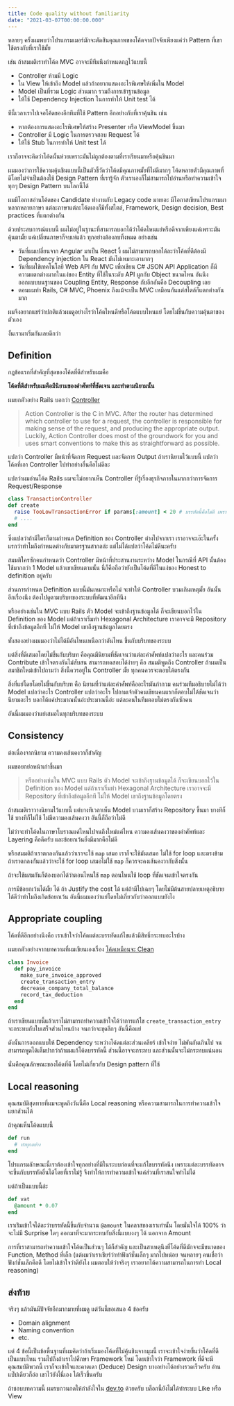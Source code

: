 ```yaml
---
title: Code quality without familiarity
date: "2021-03-07T00:00:00.000"
---
```


หลายๆ ครั้งผมพบว่าโปรแกรมเมอร์มักจะตัดสินคุณภาพของโค้ดจากปัจจัยเพียงแค่ว่า Pattern ที่เขาใช้ตรงกับที่เราใช้มั้ย

เช่น ถ้าสมมติเราทำโค้ด MVC อาจจะมีทีมนึงกำหนดกฎไว้แบบนี้

- Controller ห้ามมี Logic
- ใน View ให้เข้าถึง Model แล้วถ้าอยากแสดงอะไรพิเศษให้เพิ่มใน Model
- Model เป็นที่รวม Logic ส่วนมาก รวมถึงการเข้าฐานข้อมูล
- ให้ใช้ Dependency Injection ในการทำให้ Unit test ได้

ทีนี้เวลาเราไปเจอโค้ดของอีกทีมที่ใช้ Pattern อีกอย่างกับที่เราคุ้นชิน เช่น

- หากต้องการแสดงอะไรพิเศษให้สร้าง Presenter หรือ ViewModel ขึ้นมา
- Controller มี Logic ในการตรวจสอบ Request ได้
- ให้ใช้ Stub ในการทำให้ Unit test ได้

เราก็อาจจะคิดว่าโค้ดนั้นห่วยเพราะมันไม่ถูกต้องตามที่เราเรียนมาหรือคุ้นชินมา

ผมมองว่าการใช้ความคุ้นชินแบบนี้เป็นตัวชี้วัดว่าโค้ดมีคุณภาพมั้ยที่ไม่ดีมากๆ โค้ดหลายตัวมีคุณภาพที่ดีโดยไม่จำเป็นต้องใช้ Design Pattern ที่เรารู้จัก ตัวเราเองก็ไม่สามารถไปอ่านหรือทำความเข้าใจทุกๆ Design Pattern บนโลกนี้ได้

ผมมีโอกาสอ่านโค้ดของ Candidate ทำงานกับ Legacy code มาเยอะ มีโอกาสเขียนโปรแกรมมาหลากหลายภาษา แต่ละภาษาแต่ละโค้ดเองก็มีทั้งสไตล์, Framework, Design decision, Best practices ที่แตกต่างกัน

ด้วยประสบการณ์แบบนี้ ผมไม่อยู่ในฐานะที่สามารถบอกได้ว่าโค้ดไหนแย่หรือดีจากเพียงแค่เพราะมันคุ้นตามั้ย แค่เปลี่ยนภาษาก็จบเห่แล้ว ทุกอย่างต้องลบทิ้งหมด อย่างเช่น

- วันที่ผมเปลี่ยนจาก Angular มาเป็น React งี้ ผมไม่สามารถบอกได้ละว่าโค้ดที่ดีต้องมี Dependency injection ใน React มันไม่เหมาะเอามากๆ
- วันที่ผมใช้เทคโนโลยี Web API กับ MVC เพื่อเขียน C# JSON API Application ก็มีความแตกต่างมากในแง่ของ Entity ที่ใช้ในระดับ API ผูกกับ Object ขนาดไหน อันนึงออกแบบบนฐานของ Coupling Entity, Response กับอีกอันคือ Decoupling เลย
- ตอนผมทำ Rails, C# MVC, Phoenix ถึงแม้จะเป็น MVC เหมือนกันแต่สไตล์ก็แตกต่างกันมาก

ผมจึงอยากแชร์ว่าปกติแล้วผมดูอย่างไรว่าโค้ดไหนดีหรือโค้ดแบบไหนแย่ โดยไม่ขึ้นกับความคุ้นตาของตัวเอง

งั้นเรามาเริ่มกันเลยดีกว่า

## Definition

กฎข้อแรกที่สำคัญที่สุดของโค้ดที่ดีสำหรับผมคือ

**โค้ดที่ดีสำหรับผมคือมีนิยามของคำศัพท์ที่ชัดเจน และทำตามนิยามนั้น**

ผมยกตัวอย่าง Rails บอกว่า [Controller](https://guides.rubyonrails.org/action_controller_overview.html)

> Action Controller is the C in MVC. After the router has determined which controller to use for a request, the controller is responsible for making sense of the request, and producing the appropriate output. Luckily, Action Controller does most of the groundwork for you and uses smart conventions to make this as straightforward as possible.

แปลว่า Controller มีหน้าที่จัดการ Request และจัดการ Output ถ้าเรานิยามไว้แบบนี้ แปลว่าโค้ดที่เอา Controller ไปทำอย่างอื่นคือไม่ดีละ

แปลว่าผมอ่านโค้ด Rails ผมจะไม่อยากเห็น Controller ที่รู้เรื่องธุรกิจภายในมากกว่าการจัดการ Request/Response

```Ruby
class TransactionController
def create
  raise TooLowTransactionError if params[:amount] < 20 # บรรทัดนี้คือไม่ดี เพราะมันรู้ว่าในธุรกิจของเราห้ามสร้าง Transaction ต่ำกว่า 20 บาท
  # ....
end
```

ซึ่งแปลว่าถ้ามีใครก็ตามกำหนด Definition ของ Controller ต่างไปจากเรา เราอาจจะเอ๊ะในครั้งแรกว่าทำไมถึงกำหนดต่างกับมาตรฐานสากลล่ะ แต่ไม่ได้แปลว่าโค้ดไม่ดีนะครับ

สมมติใครซักคนกำหนดว่า Controller มีหน้าที่ประสานงานระหว่าง Model ในกรณีที่ API นั้นต้องใช้มากกว่า 1 Model แล้วเขาเขียนตามนั้น นี่ก็คือถือว่ายังเป็นโค้ดที่ดีในแง่ของ Honest to definition อยู่ครับ

ส่วนการกำหนด Definition แบบนี้มันเหมาะหรือไม่ จะทำให้ Controller บวมเกินเหตุมั้ย อันนั้นอีกเรื่องนึง ต้องไปดูตามบริบทของระบบที่พัฒนาอีกทีนึง

หรืออย่างเช่นใน MVC แบบ Rails ตัว Model จะเข้าถึงฐานข้อมูลได้ ก็จะเขียนบอกไว้ใน Definition ของ Model แต่ถ้าเราเริ่มทำ Hexagonal Architecture เราอาจจะมี Repository ที่เข้าถึงข้อมูลอีกที ไม่ให้ Model เขาถึงฐานข้อมูลโดยตรง

ทั้งสองอย่างผมมองว่าไม่ได้มีอันไหนเหนือกว่าอันไหน ขึ้นกับบริบทของระบบ

แต่สิ่งที่ดีเสมอโดยไม่ขึ้นกับบริบท คือคุณมีนิยามที่ชัดเจนว่าแต่ละคำศัพท์แปลว่าอะไร และคนร่วม Contribute เข้าใจตรงกันไม่สับสน สามารถทดสอบได้ง่ายๆ คือ สมมติพูดถึง Controller ถ้าผมเป็นสมาชิกใหม่เข้าไปถามว่า สิ่งนี้ควรอยู่ใน Controller มั้ย ทุกคนควรจะตอบได้ตรงกัน

สิ่งที่แย่โดยโดยไม่ขึ้นกับบริบท คือ นิยามที่ว่าแต่ละคำศัพท์คืออะไรมันกำกวม คนร่วมทีมอธิบายไม่ได้ว่า Model แปลว่าอะไร Controller แปลว่าอะไร ไปถามเจ้าตัวคนเขียนคนแรกก็ตอบไม่ได้ชัดเจนว่านิยามอะไร บอกได้แค่ประมาณนั้นอ่ะประมาณนี้อ่ะ แต่ละคนในทีมตอบไม่ตรงกันซักคน

อันนี้ผมมองว่าแย่เสมอในทุกบริบทของระบบ

## Consistency

ต่อเนื่องจากนิยาม ความคงเส้นคงวาก็สำคัญ

ผมขอยกย่อหน้าเก่าขึ้นมา

> หรืออย่างเช่นใน MVC แบบ Rails ตัว Model จะเข้าถึงฐานข้อมูลได้ ก็จะเขียนบอกไว้ใน Definition ของ Model แต่ถ้าเราเริ่มทำ Hexagonal Architecture เราอาจจะมี Repository ที่เข้าถึงข้อมูลอีกที ไม่ให้ Model เขาถึงฐานข้อมูลโดยตรง

ถ้าสมมติเราวางนิยามไว้แบบนี้ แต่บางทีเวลาเห็น Model บวมเราก็สร้าง Repository ขึ้นมา บางทีก็ใช้ บางทีก็ไม่ใช้ ไม่มีความคงเส้นคงวา อันนี้ก็ถือว่าไม่ดี

ไม่ว่าจะทำโค้ดในภาษาโบราณแค่ไหนไปจนถึงใหม่แค่ไหน ความคงเส้นคงวาของคำศัพท์และ Layering คือดีครับ และข้อยกเว้นยิ่งมีมากคือไม่ดี

หรือสมมติถ้าเราตกลงกันแล้วว่าเราจะใช้ `map` เสมอ เราก็จะใช้มันเสมอ ไม่ใช้ for loop และตรงข้าม ถ้าเราตกลงกันแล้วว่าจะใช้ for loop เสมอไม่ใช้ `map` ก็ควรจะคงเส้นคงวากับสิ่งนั้น

ถ้าจะใช้ผสมกันก็ต้องบอกได้ว่าตอนไหนใช้ `map` ตอนไหนใช้ loop ที่ชัดเจนเข้าใจตรงกัน

การมีข้อยกเว้นได้มั้ย ได้ ถ้า Justify the cost ได้ แต่ถ้ามีไปเฉยๆ โดยไม่มีต้นสายปลายเหตุอธิบายได้ดีว่าทำไมถึงเกิดข้อยกเว้น อันนี้ผมมองว่าแย่โดยไม่เกี่ยวกับว่าออกแบบยังไง

## Appropriate coupling

โค้ดที่ดีอีกอย่างนึงคือ เราเข้าใจว่าโค้ดแต่ละบรรทัดแก้ไขแล้วมีสิทธิ์กระทบอะไรบ้าง

ผมยกตัวอย่างจากบทความที่ผมเขียนเองเรื่อง [โค้ดเหมือนจะ Clean](https://dev.to/chrisza4/code-clean-13kk)

```Ruby
class Invoice
  def pay_invoice
    make_sure_invoice_approved
    create_transaction_entry
    decrease_company_total_balance
    record_tax_deduction
  end
end
```

ถ้าเราเขียนแบบนี้แล้วเราไม่สามารถทำความเข้าใจได้ว่าการแก้ไข `create_transaction_entry` จะกระทบกับใบเสร็จส่วนไหนบ้าง จนกว่าจะขุดลึกๆ อันนี้คือแย่

ดังนั้นการออกแบบให้ Dependency ระหว่างโค้ดแต่ละส่วนเคลียร์ เข้าใจง่าย ไม่พันกันเกินไป จนสามารถพูดได้เต็มปากว่าถ้าผมแก้โค้ดบรรทัดนี้ ส่วนนี้อาจจะกระทบ และส่วนนั้นจะไม่กระทบแน่นอน

นั่นคือคุณลักษณะของโค้ดที่ดี โดยไม่เกี่ยวกับ Design pattern ที่ใช้

## Local reasoning

คุณสมบัติสุดทายที่ผมจะพูดถึงวันนี้คือ Local reasoning หรือความสามารถในการทำความเข้าใจแยกส่วนได้

ถ้าคุณเห็นโค้ดแบบนี้

```Ruby
def run
  # ทำทุกอย่าง
end
```

โปรแกรมลักษณะนี้เราต้องเข้าใจทุกอย่างที่มีในระบบก่อนที่จะแก้ไขบรรทัดนึง เพราะแต่ละบรรทัดอาจจะขึ้นกับบรรทัดอื่นได้โดยที่เราไม่รู้ จึงทำให้การทำความเข้าใจแค่ส่วนที่เราสนใจทำไม่ได้

แต่ถ้าเป็นแบบนี้ล่ะ

```Ruby
def vat
  @amount * 0.07
end
```

เราเร่ิมเข้าใจได้ละว่าบรรทัดนี้ขึ้นกับจำนวน `@amount` ในคลาสของเราเท่านั้น โดยมั่นใจได้ 100% ว่าจะไม่มี Surprise ใดๆ ออกมาที่จะมากระทบกับสิ่งนี้แบบงงๆ ได้ นอกจาก Amount

การที่เราสามารถทำความเข้าใจโค้ดเป็นส่วนๆ ได้ก็สำคัญ และเป็นสาเหตุนึงที่โค้ดที่ดีมักจจะมีขนาดของ Function, Method ที่เล็ก (แต่ผมว่าเราเชียร์ว่าทำฟังก์ชั่นเล็กๆ มากไปหน่อย จนหลายๆ คนเชื่อว่าฟังก์ชั่นเล็กคือดี โดยไม่เข้าใจว่าดียังไง ผมตอบให้ว่าจริงๆ เราอยากได้ความสามารถในการทำ Local reasoning)

## ส่งท้าย

จริงๆ แล้วมันมีปัจจัยอีกมากมายที่ผมดู แต่วันนี้ขอเสนอ 4 ข้อครับ

- Domain alignment
- Naming convention
- etc.

แต่ 4 ข้อนี้เป็นข้อพื้นฐานที่ผมคิดว่าถ้าเริ่มมองโค้ดที่ไม่คุ้นชินจากมุมนี้ เราจะเข้าใจง่ายขึ้นว่าโค้ดที่ดีเป็นแบบไหน รวมไปถึงถ้าเราไปศึกษา Framework ใหม่ โดยเข้าใจว่า Framework ที่ดีจะมีคุณสมบัติพวกนี้ เราก็จะเข้าใจและคาดเดา (Deduce) Design บางอย่างได้อย่างรวดเร็วครับ อ่านแป๊ปเดียวก็อ๋อ เขาไว้ยังงี้นี่เอง ได้เร็วขึ้นครับ

ถ้าชอบบทความนี้ ผมรบกวนกดให้กำลังใจใน [dev.to](https://dev.to/chrisza4/code-quality-3pm) ด้วยครับ บล็อกนี้ยังไม่ได้ทำระบบ Like หรือ View
